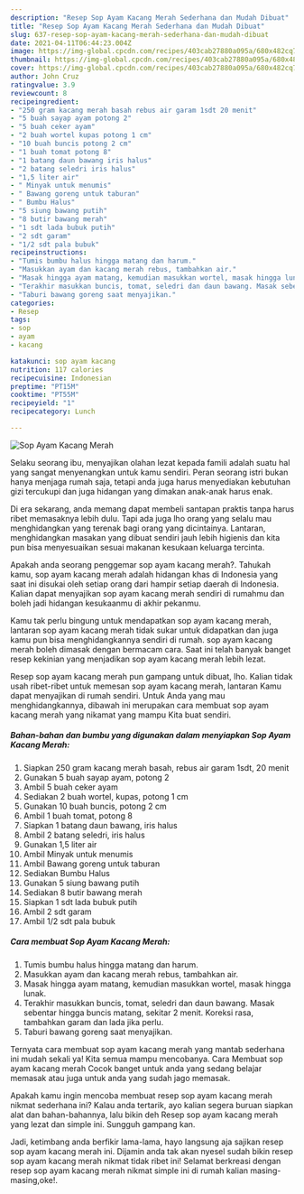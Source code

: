 ```yaml
---
description: "Resep Sop Ayam Kacang Merah Sederhana dan Mudah Dibuat"
title: "Resep Sop Ayam Kacang Merah Sederhana dan Mudah Dibuat"
slug: 637-resep-sop-ayam-kacang-merah-sederhana-dan-mudah-dibuat
date: 2021-04-11T06:44:23.004Z
image: https://img-global.cpcdn.com/recipes/403cab27880a095a/680x482cq70/sop-ayam-kacang-merah-foto-resep-utama.jpg
thumbnail: https://img-global.cpcdn.com/recipes/403cab27880a095a/680x482cq70/sop-ayam-kacang-merah-foto-resep-utama.jpg
cover: https://img-global.cpcdn.com/recipes/403cab27880a095a/680x482cq70/sop-ayam-kacang-merah-foto-resep-utama.jpg
author: John Cruz
ratingvalue: 3.9
reviewcount: 8
recipeingredient:
- "250 gram kacang merah basah rebus air garam 1sdt 20 menit"
- "5 buah sayap ayam potong 2"
- "5 buah ceker ayam"
- "2 buah wortel kupas potong 1 cm"
- "10 buah buncis potong 2 cm"
- "1 buah tomat potong 8"
- "1 batang daun bawang iris halus"
- "2 batang seledri iris halus"
- "1,5 liter air"
- " Minyak untuk menumis"
- " Bawang goreng untuk taburan"
- " Bumbu Halus"
- "5 siung bawang putih"
- "8 butir bawang merah"
- "1 sdt lada bubuk putih"
- "2 sdt garam"
- "1/2 sdt pala bubuk"
recipeinstructions:
- "Tumis bumbu halus hingga matang dan harum."
- "Masukkan ayam dan kacang merah rebus, tambahkan air."
- "Masak hingga ayam matang, kemudian masukkan wortel, masak hingga lunak."
- "Terakhir masukkan buncis, tomat, seledri dan daun bawang. Masak sebentar hingga buncis matang, sekitar 2 menit. Koreksi rasa, tambahkan garam dan lada jika perlu."
- "Taburi bawang goreng saat menyajikan."
categories:
- Resep
tags:
- sop
- ayam
- kacang

katakunci: sop ayam kacang 
nutrition: 117 calories
recipecuisine: Indonesian
preptime: "PT15M"
cooktime: "PT55M"
recipeyield: "1"
recipecategory: Lunch

---
```



![Sop Ayam Kacang Merah](https://img-global.cpcdn.com/recipes/403cab27880a095a/680x482cq70/sop-ayam-kacang-merah-foto-resep-utama.jpg)

Selaku seorang ibu, menyajikan olahan lezat kepada famili adalah suatu hal yang sangat menyenangkan untuk kamu sendiri. Peran seorang istri bukan hanya menjaga rumah saja, tetapi anda juga harus menyediakan kebutuhan gizi tercukupi dan juga hidangan yang dimakan anak-anak harus enak.

Di era  sekarang, anda memang dapat membeli santapan praktis tanpa harus ribet memasaknya lebih dulu. Tapi ada juga lho orang yang selalu mau menghidangkan yang terenak bagi orang yang dicintainya. Lantaran, menghidangkan masakan yang dibuat sendiri jauh lebih higienis dan kita pun bisa menyesuaikan sesuai makanan kesukaan keluarga tercinta. 



Apakah anda seorang penggemar sop ayam kacang merah?. Tahukah kamu, sop ayam kacang merah adalah hidangan khas di Indonesia yang saat ini disukai oleh setiap orang dari hampir setiap daerah di Indonesia. Kalian dapat menyajikan sop ayam kacang merah sendiri di rumahmu dan boleh jadi hidangan kesukaanmu di akhir pekanmu.

Kamu tak perlu bingung untuk mendapatkan sop ayam kacang merah, lantaran sop ayam kacang merah tidak sukar untuk didapatkan dan juga kamu pun bisa menghidangkannya sendiri di rumah. sop ayam kacang merah boleh dimasak dengan bermacam cara. Saat ini telah banyak banget resep kekinian yang menjadikan sop ayam kacang merah lebih lezat.

Resep sop ayam kacang merah pun gampang untuk dibuat, lho. Kalian tidak usah ribet-ribet untuk memesan sop ayam kacang merah, lantaran Kamu dapat menyajikan di rumah sendiri. Untuk Anda yang mau menghidangkannya, dibawah ini merupakan cara membuat sop ayam kacang merah yang nikamat yang mampu Kita buat sendiri.

<!--inarticleads1-->

##### Bahan-bahan dan bumbu yang digunakan dalam menyiapkan Sop Ayam Kacang Merah:

1. Siapkan 250 gram kacang merah basah, rebus air garam 1sdt, 20 menit
1. Gunakan 5 buah sayap ayam, potong 2
1. Ambil 5 buah ceker ayam
1. Sediakan 2 buah wortel, kupas, potong 1 cm
1. Gunakan 10 buah buncis, potong 2 cm
1. Ambil 1 buah tomat, potong 8
1. Siapkan 1 batang daun bawang, iris halus
1. Ambil 2 batang seledri, iris halus
1. Gunakan 1,5 liter air
1. Ambil  Minyak untuk menumis
1. Ambil  Bawang goreng untuk taburan
1. Sediakan  Bumbu Halus
1. Gunakan 5 siung bawang putih
1. Sediakan 8 butir bawang merah
1. Siapkan 1 sdt lada bubuk putih
1. Ambil 2 sdt garam
1. Ambil 1/2 sdt pala bubuk




<!--inarticleads2-->

##### Cara membuat Sop Ayam Kacang Merah:

1. Tumis bumbu halus hingga matang dan harum.
1. Masukkan ayam dan kacang merah rebus, tambahkan air.
1. Masak hingga ayam matang, kemudian masukkan wortel, masak hingga lunak.
1. Terakhir masukkan buncis, tomat, seledri dan daun bawang. Masak sebentar hingga buncis matang, sekitar 2 menit. Koreksi rasa, tambahkan garam dan lada jika perlu.
1. Taburi bawang goreng saat menyajikan.




Ternyata cara membuat sop ayam kacang merah yang mantab sederhana ini mudah sekali ya! Kita semua mampu mencobanya. Cara Membuat sop ayam kacang merah Cocok banget untuk anda yang sedang belajar memasak atau juga untuk anda yang sudah jago memasak.

Apakah kamu ingin mencoba membuat resep sop ayam kacang merah nikmat sederhana ini? Kalau anda tertarik, ayo kalian segera buruan siapkan alat dan bahan-bahannya, lalu bikin deh Resep sop ayam kacang merah yang lezat dan simple ini. Sungguh gampang kan. 

Jadi, ketimbang anda berfikir lama-lama, hayo langsung aja sajikan resep sop ayam kacang merah ini. Dijamin anda tak akan nyesel sudah bikin resep sop ayam kacang merah nikmat tidak ribet ini! Selamat berkreasi dengan resep sop ayam kacang merah nikmat simple ini di rumah kalian masing-masing,oke!.

